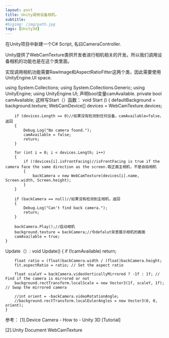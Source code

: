 ```yaml
---
layout: post
title: Unity调用设备相机。
subtitle:
#bigimg: /img/path.jpg
tags: [Unity3d]
---
```


在Unity项目中新建一个C# Script, 名曰CameraController.

Unity提供了WebCamTexture类供开发者进行相机相关的开发。所以我们调用设备相机的功能也是在这个类里面。

实现调用相机功能需要RawImage和AspectRatioFitter这两个类，因此需要使用UnityEngine.UI space.

using System.Collections;
using System.Collections.Generic;
using UnityEngine;
using UnityEngine.UI;
声明bool变量camAvailable.
private bool camAvailable;
这样写Start（）函数：
void Start () {
        defaultBackground = background.texture;
        WebCamDevice[] devices = WebCamTexture.devices;

        if (devices.Length == 0)//如果没有检测到任何设备，camAvailable=false，返回
        {
            Debug.Log("No camera found.");
            camAvailable = false;
            return;
        }

        for (int i = 0; i < devices.Length; i++)
        {
            if (!devices[i].isFrontFacing)//isFrontFacing is true if the camera face the same direction as the screen.取正面主相机，不是自拍相机
            {
                backCamera = new WebCamTexture(devices[i].name, Screen.width, Screen.height);
            }
        }

        if (backCamera == null)//如果没有检测到主相机，返回
        {
            Debug.Log("Can't find back camera.");
            return;
        }

        backCamera.Play();//启动相机
        background.texture = backCamera;//令defalut背景展示相机的画面
        camAvailable = true;
	}
Update（）:
void Update()
    {
        if (!camAvailable)
            return;

        float ratio = (float)backCamera.width / (float)backCamera.height;
        fit.aspectRatio = ratio; // Set the aspect ratio

        float scaleY = backCamera.videoVerticallyMirrored ? -1f : 1f; // Find if the camera is mirrored or not
        background.rectTransform.localScale = new Vector3(1f, scaleY, 1f); // Swap the mirrored camera

        //int orient = -backCamera.videoRotationAngle;
        //background.rectTransform.localEulerAngles = new Vector3(0, 0, orient);
    }
参考：
[1].Device Camera - How to - Unity 3D [Tutorial]

[2].Unity Document WebCamTexture
